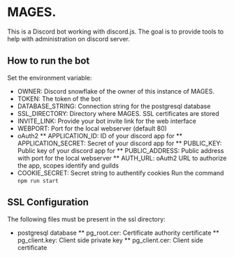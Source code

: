# MAGES.
This is a Discord bot working with discord.js.
The goal is to provide tools to help with administration on discord server.

## How to run the bot
Set the environment variable:
* OWNER: Discord snowflake of the owner of this instance of MAGES.
* TOKEN: The token of the bot
* DATABASE_STRING: Connection string for the postgresql database
* SSL_DIRECTORY: Directory where MAGES. SSL certificates are stored
* INVITE_LINK: Provide your bot invite link for the web interface
* WEBPORT: Port for the local webserver (default 80)
* oAuth2
** APPLICATION_ID: ID of your discord app for 
** APPLICATION_SECRET: Secret of your discord app for 
** PUBLIC_KEY: Public key of your discord app for 
** PUBLIC_ADDRESS: Public address with port for the local webserver
** AUTH_URL: oAuth2 URL to authorize the app, scopes identify and guilds
* COOKIE_SECRET: Secret string to authentify cookies
Run the command `npm run start`

## SSL Configuration
The following files must be present in the ssl directory:
* postgresql database
** pg_root.cer: Certificate authority certificate
** pg_client.key: Client side private key
** pg_client.cer: Client side certificate